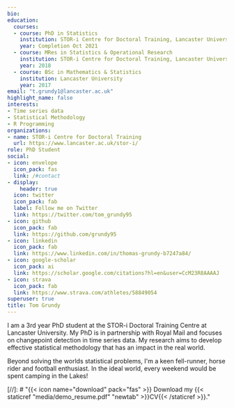 ```yaml
---
bio: 
education:
  courses:
  - course: PhD in Statistics
    institution: STOR-i Centre for Doctoral Training, Lancaster University
    year: Completion Oct 2021
  - course: MRes in Statistics & Operational Research
    institution: STOR-i Centre for Doctoral Training, Lancaster University
    year: 2018
  - course: BSc in Mathematics & Statistics
    institution: Lancaster University
    year: 2017
email: "t.grundy1@lancaster.ac.uk"
highlight_name: false
interests:
- Time series data
- Statistical Methodology
- R Programming
organizations:
- name: STOR-i Centre for Doctoral Training
  url: https://www.lancaster.ac.uk/stor-i/
role: PhD Student
social:
- icon: envelope
  icon_pack: fas
  link: /#contact
- display:
    header: true
  icon: twitter
  icon_pack: fab
  label: Follow me on Twitter
  link: https://twitter.com/tom_grundy95
- icon: github
  icon_pack: fab
  link: https://github.com/grundy95
- icon: linkedin
  icon_pack: fab
  link: https://www.linkedin.com/in/thomas-grundy-b7247a84/
- icon: google-scholar
  icon_pack: ai
  link: https://scholar.google.com/citations?hl=en&user=CcM23R8AAAAJ
- icon: strava
  icon_pack: fab
  link: https://www.strava.com/athletes/58849054
superuser: true
title: Tom Grundy
---
```


I am a 3rd year PhD student at the STOR-i Doctoral Training Centre at Lancaster University. My PhD is in partnership with Royal Mail and focuses on changepoint detection in time series data. My research aims to develop effective statistical methodology that has an impact in the real world.

Beyond solving the worlds statistical problems, I'm a keen fell-runner, horse rider and football enthusiast. In the ideal world, every weekend would be spent camping in the Lakes!

[//]: # "{{< icon name="download" pack="fas" >}} Download my {{< staticref "media/demo_resume.pdf" "newtab" >}}CV{{< /staticref >}}."

